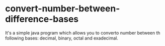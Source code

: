 # convert-number-between-difference-bases
It's a simple java program which allows you to converto number between th following bases: decimal, binary, octal and exadecimal.
